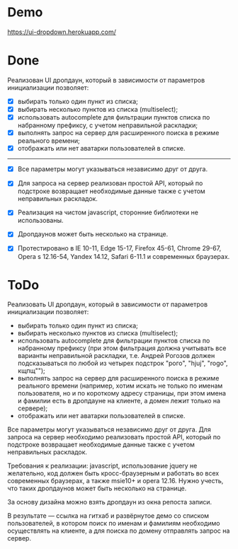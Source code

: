 # Demo
https://ui-dropdown.herokuapp.com/

# Done
Реализован UI дропдаун, который в зависимости от параметров инициализации позволяет:
- [x] выбирать только один пункт из списка;
- [x] выбирать несколько пунктов из списка (multiselect);
- [x] использовать autocomplete для фильтрации пунктов списка по набранному префиксу, с учетом неправильной раскладки;
- [x] выполнять запрос на сервер для расширенного поиска в режиме реального времени;
- [x] отображать или нет аватарки пользователей в списке. 
* * *
- [x] Все параметры могут указываться независимо друг от друга.
- [x] Для запроса на сервер реализован простой API, который по подстроке возвращает необходимые данные также с учетом неправильных раскладок.
- [x] Реализация на чистом javascript, сторонние библиотеки не использованы.
- [x] Дропдаунов может быть несколько на странице.
- [x] Протестировано в IE 10-11, Edge 15-17, Firefox 45-61, Chrome 29-67, Opera s 12.16-54, Yandex 14.12, Safari 6-11.1 и современных браузерах.


# ToDo

Реализовать UI дропдаун, который в зависимости от параметров инициализации позволяет:
- выбирать только один пункт из списка;
- выбирать несколько пунктов из списка (multiselect);
- использовать autocomplete для фильтрации пунктов списка по набранному префиксу (при этом фильтрация должна учитывать все варианты неправильной раскладки, т.е. Андрей Рогозов должен подсказываться по любой из четырех подстрок "рого", "hjuj", "rogo", кщпщ"");
- выполнять запрос на сервер для расширенного поиска в режиме реального времени (например, хотим искать не только по именам пользователя, но и по короткому адресу страницы, при этом имена и фамилии есть в дропдауне на клиенте, а домен лежит только на сервере);
- отображать или нет аватарки пользователей в списке.

Все параметры могут указываться независимо друг от друга.
Для запроса на сервер необходимо реализовать простой API, который по подстроке возвращает необходимые данные также с учетом неправильных раскладок.

Требования к реализации: javascript, использование jquery не желательно, код должен быть кросс-браузерным и работать во всех современных браузерах, а также msie10+ и opera 12.16.
Нужно учесть, что таких дропдаунов может быть несколько на странице.

За основу дизайна можно взять дропдаун из окна репоста записи.

В результате — ссылка на гитхаб и развёрнутое демо со списком пользователей, в котором поиск по именам и фамилиям необходимо осуществлять на клиенте, а для поиска по домену отправлять запрос на сервер.
